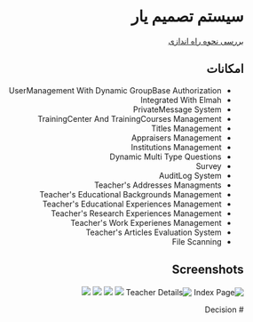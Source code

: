 ﻿<div dir="rtl">
  
سیستم تصمیم یار
========

[بررسی نحوه راه اندازی](http://www.dotnettips.info/post/2432)

امکانات
-------
+ UserManagement With Dynamic GroupBase Authorization
+ Integrated With Elmah
+ PrivateMessage System
+ TrainingCenter And TrainingCourses Management
+ Titles Management
+ Appraisers Management
+ Institutions Management
+ Dynamic Multi Type Questions
+ Survey 
+ AuditLog System
+ Teacher's Addresses Managments
+ Teacher's Educational Backgrounds Management
+ Teacher's Educational Experiences Management
+ Teacher's Research Experiences Management
+ Teacher's Work Experienes Management
+ Teacher's Articles Evaluation System 
+ File Scanning

Screenshots
------------

![Index Page](http://www.dotnettips.info/file/image?name=1-5d57c3601d3e4a54918ef86de32b0e3f.jpg "")
![Teacher Details](http://www.dotnettips.info/file/image?name=2-bc7f4967a47a4d3ca9d8c6c9db9bc3b1.jpg "")
![](http://www.dotnettips.info/file/image?name=3-45b4fc0d20264567bbe932d6e1ac62b9.jpg "")
![](http://www.dotnettips.info/file/image?name=5-709783af212549ddb53a4a01ea73f186.jpg "")
![](http://www.dotnettips.info/file/image?name=6-8ba754dfdd4f42e2a49bfc777c787ac7.jpg "")
![](http://www.dotnettips.info/file/image?name=8-ecff2cd26f6a4f45928b2f63cfc91afc.jpg "")





#   D e c i s i o n  
 